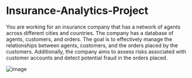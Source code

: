 # Insurance-Analytics-Project
You are working for an insurance company that has a network of agents across different cities and countries. The company has a database of agents, customers, and orders. The goal is to effectively manage the relationships between agents, customers, and the orders placed by the customers. Additionally, the company aims to assess risks associated with customer accounts and detect potential fraud in the orders placed.

![image](https://github.com/user-attachments/assets/d6808a37-a924-46b6-865a-1516f283a07a)
